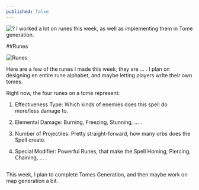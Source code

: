 ```yaml
---
published: false
---
```


![?]()
I worked a lot on runes this week, as well as implementing them in Tome generation.

<!--excerpt-->

##Runes

![Runes]()

Here are a few of the runes I made this week, they are ... .
I plan on designing en entire rune alphabet, and maybe letting players write their own tomes.



Right now, the four runes on a tome represent:

1. Effectiveness Type: Which kinds of enemies does this spell do more/less damage to.

2. Elemental Damage: Burning, Freezing, Stunning, ... .

3. Number of Projectiles: Pretty straight-forward, how many orbs does the Spell create.

4. Special Modifier: Powerful Runes, that make the Spell Homing, Piercing, Chaining, ... 
.

##

This week, I plan to complete Tomes Generation, and then maybe work on map generation a bit. 
